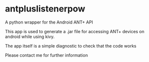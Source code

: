 # antpluslistenerpow
A python wrapper for the Android ANT+ API

This app is used to generate a .jar file for accessing ANT+ devices on android while using kivy.

The app itself is a simple diagnostic to check that the code works

Please contact me for further information
